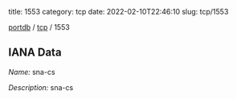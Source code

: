 title: 1553
category: tcp
date: 2022-02-10T22:46:10
slug: tcp/1553

[portdb](/) / [tcp](/category/tcp.html) / 1553


## IANA Data

_Name:_ sna-cs

_Description:_ sna-cs

